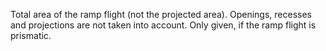 ﻿Total area of the ramp flight (not the projected area). Openings, recesses and projections are not taken into account. Only given, if the ramp flight is prismatic.
